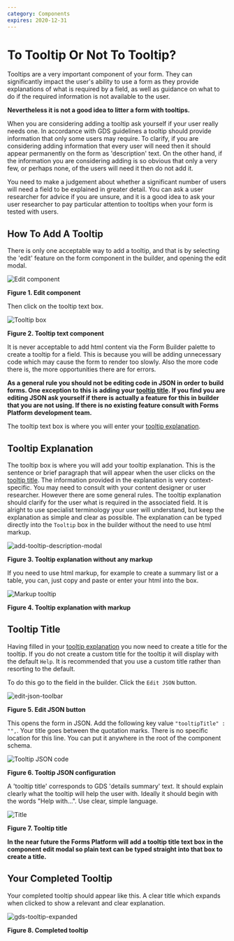 ```yaml
---
category: Components
expires: 2020-12-31
---
```

# To Tooltip Or Not To Tooltip?

Tooltips are a very important component of your form. They can significantly impact the user's ability to use a form as they provide explanations of what is required by a field, as well as guidance on what to do if the required information is not available to the user.

**Nevertheless it is not a good idea to litter a form with tooltips.**

When you are considering adding a tooltip ask yourself if your user really needs one. In accordance with GDS guidelines a tooltip should provide information that only some users may require. To clarify, if you are considering adding information that every user will need then it should appear permanently on the form as 'description' text. On the other hand, if the information you are considering adding is so obvious that only a very few, or perhaps none, of the users will need it then do not add it.

You need to make a judgement about whether a significant number of users will need a field to be explained in greater detail. You can ask a user researcher for advice if you are unsure, and it is a good idea to ask your user researcher to pay particular attention to tooltips when your form is tested with users.


## How To Add A Tooltip

There is only one acceptable way to add a tooltip, and that is by selecting the 'edit' feature on the form component in the builder, and opening the edit modal.

![Edit component](https://user-images.githubusercontent.com/290639/76080234-5b552680-5f9e-11ea-98d5-a7ebb35c176b.png)

**Figure 1. Edit component**

Then click on the tooltip text box.

![Tooltip box](https://user-images.githubusercontent.com/61820359/76084678-51d0bc00-5fa8-11ea-8871-cea57f9cd2c6.png)

**Figure 2. Tooltip text component**

It is never acceptable to add html content via the Form Builder palette to create a tooltip for a field. This is because you will be adding unnecessary code which may cause the form to render too slowly. Also the more code there is, the more opportunities there are for errors.

**As a general rule you should not be editing code in JSON in order to build forms. One exception to this is adding your [tooltip title](/design-guidelines/formbuilder/tooltip/#tooltip-title). If you find you are editing JSON ask yourself if there is actually a feature for this in builder that you are not using. If there is no existing feature consult with Forms Platform development team.**

The tooltip text box is where you will enter your [tooltip explanation](/design-guidelines/formbuilder/tooltip/#tooltip-explanation).


## Tooltip Explanation

The tooltip box is where you will add your tooltip explanation. This is the sentence or brief paragraph that will appear when the user clicks on the [tooltip title](/design-guidelines/formbuilder/tooltip/#tooltip-title). The information provided in the explanation is very context-specific. You may need to consult with your content designer or user researcher. However there are some general rules. The tooltip explanation should clarify for the user what is required in the associated field. It is alright to use specialist terminology your user will understand, but keep the explanation as simple and clear as possible. The explanation can be typed directly into the ``Tooltip`` box in the builder without the need to use html markup.

![add-tooltip-description-modal](https://user-images.githubusercontent.com/61820359/76081828-e08e0a80-5fa1-11ea-8a7e-9b4b04054f40.png)

**Figure 3. Tooltip explanation without any markup**

If you need to use html markup, for example to create a summary list or a table, you can, just copy and paste or enter your html into the box.

![Markup tooltip](https://user-images.githubusercontent.com/61820359/76082056-6742e780-5fa2-11ea-95af-81a8e304b882.png)


**Figure 4. Tooltip explanation with markup**


## Tooltip Title

Having filled in your [tooltip explanation](/design-guidelines/formbuilder/tooltip/#tooltip-explanation) you now need to create a title for the tooltip. If you do not create a custom title for the tooltip it will display with the default `Help`. It is recommended that you use a custom title rather than resorting to the default.

To do this go to the field in the builder. Click the `Edit JSON` button.

![edit-json-toolbar](https://user-images.githubusercontent.com/61820359/76082751-f7cdf780-5fa3-11ea-939a-06e20325a428.png)

**Figure 5. Edit JSON button**

This opens the form in JSON. Add the following key value `"tooltipTitle" : "",`. Your title goes between the quotation marks. There is no specific location for this line. You can put it anywhere in the root of the component schema.


![Tooltip JSON code](https://user-images.githubusercontent.com/61820359/76083009-82165b80-5fa4-11ea-94c5-81d5c7e8aa0e.png)

**Figure 6. Tooltip JSON configuration**

A 'tooltip title' corresponds to GDS 'details summary' text. It should explain clearly what the tooltip will help the user with. Ideally it should begin with the words "Help with...". Use clear, simple language.

![Title](https://user-images.githubusercontent.com/61820359/76083343-4d56d400-5fa5-11ea-8293-3f74a012b534.png)

**Figure 7. Tooltip title**

**In the near future the Forms Platform will add a tooltip title text box in the component edit modal so plain text can be typed straight into that box to create a title.**


## Your Completed Tooltip

Your completed tooltip should appear like this. A clear title which expands when clicked to show a relevant and clear explanation.

![gds-tooltip-expanded](https://user-images.githubusercontent.com/61820359/76084799-aaa05480-5fa8-11ea-9820-332125e06d8b.png)

**Figure 8. Completed tooltip**
